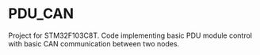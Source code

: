 # PDU_CAN
Project for STM32F103C8T. Code implementing basic PDU module control with basic CAN communication between two nodes.
